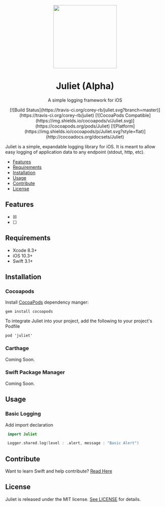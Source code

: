 <p align="center">
  <img src="https://i.imgur.com/QsN5xYv.png" width="200px"/>
</p>


<h1 align="center"> Juliet (Alpha) </h1>
<p align="center"> A simple logging framework for iOS </p>

<p align="center">
[![Build Status](https://travis-ci.org/corey-rb/juliet.svg?branch=master)](https://travis-ci.org/corey-rb/juliet)
[![CocoaPods Compatible](https://img.shields.io/cocoapods/v/Juliet.svg)](https://cocoapods.org/pods/Juliet)
[![Platform](https://img.shields.io/cocoapods/p/Juliet.svg?style=flat)](http://cocoadocs.org/docsets/Juliet)
</p>


Juliet is a simple, expandable logging library for iOS.  It is meant to allow easy logging of application data to any endpoint (stdout, http, etc).

- [Features](#features)
- [Requirements](#requirements)
- [Installation](#installation)
- [Usage](#usage)
- [Contribute](#contribute)
- [License](#license)



## Features
- [x]
- [ ]


## Requirements
* Xcode 8.3+
* iOS 10.3+
* Swift 3.1+


## Installation

### Cocoapods
Install [CocoaPods](https://cocoapods.org/) dependency manger:
```shell
gem install cocoapods
```

To integrate Juliet into your project, add the following to your project's Podfile

```
pod 'juliet'
```

### Carthage
Coming Soon.

### Swift Package Manager
Coming Soon.


## Usage

### Basic Logging
Add import declaration
```swift
 import Juliet

 Logger.shared.log(level : .alert, message : "Basic Alert")
```


## Contribute
Want to learn Swift and help contribute? [Read Here](https://github.com/corey-rb/juliet/blob/master/CONTRIBUTING.md)


## License
Juliet is released under the MIT license. [See LICENSE](https://github.com/corey-rb/juliet/blob/master/LICENSE) for details.
